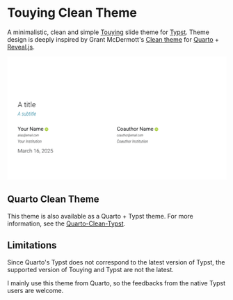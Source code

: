 # Touying Clean Theme

A minimalistic, clean and simple [Touying](https://touying-typ.github.io/) slide theme for [Typst](https://typst.app). Theme design is deeply inspired by Grant McDermott's [Clean theme](https://github.com/grantmcdermott/quarto-revealjs-clean) for [Quarto](https://quarto.org) + [Reveal.js](https://revealjs.com).

![](thumbnail.png)

## Quarto Clean Theme

This theme is also available as a Quarto + Typst theme. For more information, see the [Quarto-Clean-Typst](https://github.com/kazuyanagimoto/quarto-clean-typst).

## Limitations

Since Quarto's Typst does not correspond to the latest version of Typst, the supported version of Touying and Typst are not the latest.

I mainly use this theme from Quarto, so the feedbacks from the native Typst users are welcome.